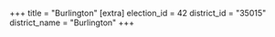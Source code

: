 +++
title = "Burlington"
[extra]
election_id = 42
district_id = "35015"
district_name = "Burlington"
+++
